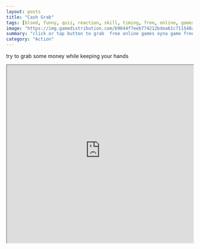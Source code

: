 ```yaml
---
layout: posts
title: "Cash Grab"
tags: [blood, funny, quiz, reaction, skill, timing, free, online, games, oyna, game, free, games, play, play, games]
image: "https://img.gamedistribution.com/b9644f7eeb774212bdea61c711548ab4.jpg"
summary: "click or tap button to grab  free online games oyna game free games play play games"
category: "Action"
---
```


try to grab some money while keeping your hands

<iframe width="100%" height="480px;" src="https://html5.gamedistribution.com/b9644f7eeb774212bdea61c711548ab4/"></iframe>